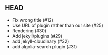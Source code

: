 ## HEAD

  * Fix wrong title (#12)
  * Use URL of plugin rather than our site (#25)
  * Rendering (#30)
  * Add jekyll/plugins (#29)
  * add jekyll-cloudinary (#32)
  * add algolia-search plugin (#31)
